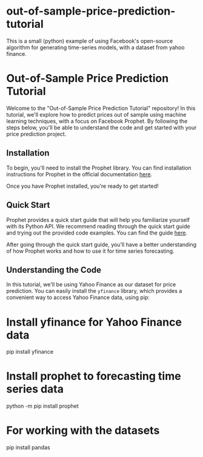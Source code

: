 # out-of-sample-price-prediction-tutorial
This is a small (python) example of using Facebook's open-source algorithm for generating time-series models, with a dataset from yahoo finance.

# Out-of-Sample Price Prediction Tutorial

Welcome to the "Out-of-Sample Price Prediction Tutorial" repository! In this tutorial, we'll explore how to predict prices out of sample using machine learning techniques, with a focus on Facebook Prophet. By following the steps below, you'll be able to understand the code and get started with your price prediction project.

## Installation

To begin, you'll need to install the Prophet library. You can find installation instructions for Prophet in the official documentation [here](https://facebook.github.io/prophet/docs/installation.html#python).

Once you have Prophet installed, you're ready to get started!

## Quick Start

Prophet provides a quick start guide that will help you familiarize yourself with its Python API. We recommend reading through the quick start guide and trying out the provided code examples. You can find the guide [here](https://facebook.github.io/prophet/docs/quick_start.html#python-api).

After going through the quick start guide, you'll have a better understanding of how Prophet works and how to use it for time series forecasting.

## Understanding the Code

In this tutorial, we'll be using Yahoo Finance as our dataset for price prediction. You can easily install the `yfinance` library, which provides a convenient way to access Yahoo Finance data, using pip:

# Install yfinance for Yahoo Finance data
pip install yfinance 
# Install prophet to forecasting time series data
python -m pip install prophet
# For working with the datasets
pip install pandas



